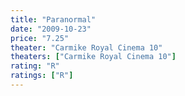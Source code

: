 ```yaml
---
title: "Paranormal"
date: "2009-10-23"
price: "7.25"
theater: "Carmike Royal Cinema 10"
theaters: ["Carmike Royal Cinema 10"]
rating: "R"
ratings: ["R"]
---
```

